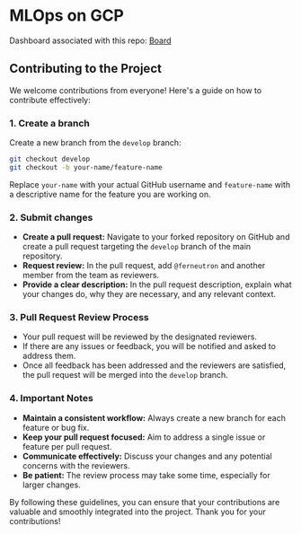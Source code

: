# MLOps on GCP

Dashboard associated with this repo: [Board](https://github.com/users/ferneutron/projects/1)

## Contributing to the Project

We welcome contributions from everyone! Here's a guide on how to contribute effectively:

### 1. Create a branch

Create a new branch from the `develop` branch:

```bash
git checkout develop
git checkout -b your-name/feature-name
```

Replace `your-name` with your actual GitHub username and `feature-name` with a descriptive name for the feature you are working on.

### 2. Submit changes

- **Create a pull request:** Navigate to your forked repository on GitHub and create a pull request targeting the `develop` branch of the main repository.
- **Request review:** In the pull request, add `@ferneutron` and another member from the team as reviewers.
- **Provide a clear description:** In the pull request description, explain what your changes do, why they are necessary, and any relevant context.


### 3. Pull Request Review Process

* Your pull request will be reviewed by the designated reviewers.
* If there are any issues or feedback, you will be notified and asked to address them.
* Once all feedback has been addressed and the reviewers are satisfied, the pull request will be merged into the `develop` branch.

### 4. Important Notes

* **Maintain a consistent workflow:** Always create a new branch for each feature or bug fix.
* **Keep your pull request focused:** Aim to address a single issue or feature per pull request.
* **Communicate effectively:** Discuss your changes and any potential concerns with the reviewers.
* **Be patient:** The review process may take some time, especially for larger changes.

By following these guidelines, you can ensure that your contributions are valuable and smoothly integrated into the project. Thank you for your contributions!
